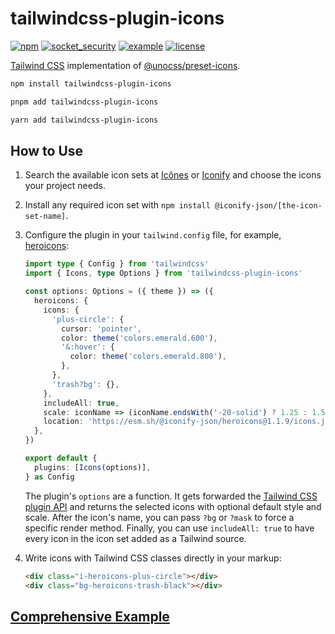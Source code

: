 # tailwindcss-plugin-icons

[![npm](https://img.shields.io/npm/v/tailwindcss-plugin-icons)](https://www.npmjs.com/package/tailwindcss-plugin-icons)
[![socket_security](https://socket.dev/api/badge/npm/package/tailwindcss-plugin-icons)](https://socket.dev/npm/package/tailwindcss-plugin-icons)
[![example](https://img.shields.io/badge/example-StackBlitz-green)](https://stackblitz.com/github/JensDll/tailwindcss-plugin-icons/tree/main/playground/vue?file=tailwind.config.ts)
[![license](https://img.shields.io/npm/l/tailwindcss-plugin-icons?color=lightgrey)](https://github.com/JensDll/tailwindcss-plugin-icons/blob/main/LICENSE)

[Tailwind CSS](https://tailwindcss.com/docs/installation) implementation of [@unocss/preset-icons](https://github.com/unocss/unocss/tree/main/packages/preset-icons/).

```bash
npm install tailwindcss-plugin-icons
```

```bash
pnpm add tailwindcss-plugin-icons
```

```bash
yarn add tailwindcss-plugin-icons
```

## How to Use

1. Search the available icon sets at [Icônes](https://icones.js.org/collection/all?s=) or [Iconify](https://icon-sets.iconify.design/) and choose the icons your project needs.
2. Install any required icon set with `npm install @iconify-json/[the-icon-set-name]`.
3. Configure the plugin in your `tailwind.config` file, for example, [heroicons](https://heroicons.com/):

   ```ts
   import type { Config } from 'tailwindcss'
   import { Icons, type Options } from 'tailwindcss-plugin-icons'

   const options: Options = ({ theme }) => ({
     heroicons: {
       icons: {
         'plus-circle': {
           cursor: 'pointer',
           color: theme('colors.emerald.600'),
           '&:hover': {
             color: theme('colors.emerald.800'),
           },
         },
         'trash?bg': {},
       },
       includeAll: true,
       scale: iconName => (iconName.endsWith('-20-solid') ? 1.25 : 1.5),
       location: 'https://esm.sh/@iconify-json/heroicons@1.1.9/icons.json',
     },
   })

   export default {
     plugins: [Icons(options)],
   } as Config
   ```

   The plugin's `options` are a function. It gets forwarded the [Tailwind CSS plugin API](https://tailwindcss.com/docs/plugins) and returns the selected icons with optional default style and scale. After the icon's name, you can pass `?bg` or `?mask` to force a specific render method. Finally, you can use `includeAll: true` to have every icon in the icon set added as a Tailwind source.

4. Write icons with Tailwind CSS classes directly in your markup:

   ```html
   <div class="i-heroicons-plus-circle"></div>
   <div class="bg-heroicons-trash-black"></div>
   ```

## [Comprehensive Example](https://stackblitz.com/github/JensDll/tailwindcss-plugin-icons/tree/main/playground/vue?file=tailwind.config.ts)

